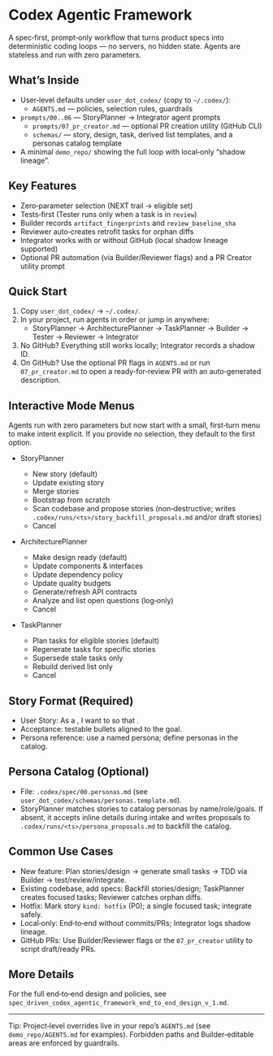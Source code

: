# Codex Agentic Framework

A spec‑first, prompt‑only workflow that turns product specs into deterministic coding loops — no servers, no hidden state. Agents are stateless and run with zero parameters.

## What’s Inside
- User‑level defaults under `user_dot_codex/` (copy to `~/.codex/`):
  - `AGENTS.md` — policies, selection rules, guardrails
- `prompts/00..06` — StoryPlanner → Integrator agent prompts
  - `prompts/07_pr_creator.md` — optional PR creation utility (GitHub CLI)
  - `schemas/` — story, design, task, derived list templates, and a personas catalog template
- A minimal `demo_repo/` showing the full loop with local‑only “shadow lineage”.

## Key Features
- Zero‑parameter selection (NEXT trail → eligible set)
- Tests‑first (Tester runs only when a task is in `review`)
- Builder records `artifact_fingerprints` and `review_baseline_sha`
- Reviewer auto‑creates retrofit tasks for orphan diffs
- Integrator works with or without GitHub (local shadow lineage supported)
- Optional PR automation (via Builder/Reviewer flags) and a PR Creator utility prompt

## Quick Start
1) Copy `user_dot_codex/` → `~/.codex/`.
2) In your project, run agents in order or jump in anywhere:
   - StoryPlanner → ArchitecturePlanner → TaskPlanner → Builder → Tester → Reviewer → Integrator
3) No GitHub? Everything still works locally; Integrator records a shadow ID.
4) On GitHub? Use the optional PR flags in `AGENTS.md` or run `07_pr_creator.md` to open a ready‑for‑review PR with an auto‑generated description.

## Interactive Mode Menus
Agents run with zero parameters but now start with a small, first‑turn menu to make intent explicit. If you provide no selection, they default to the first option.

- StoryPlanner
  - New story (default)
  - Update existing story
  - Merge stories
  - Bootstrap from scratch
  - Scan codebase and propose stories (non‑destructive; writes `.codex/runs/<ts>/story_backfill_proposals.md` and/or draft stories)
  - Cancel

- ArchitecturePlanner
  - Make design ready (default)
  - Update components & interfaces
  - Update dependency policy
  - Update quality budgets
  - Generate/refresh API contracts
  - Analyze and list open questions (log‑only)
  - Cancel

- TaskPlanner
  - Plan tasks for eligible stories (default)
  - Regenerate tasks for specific stories
  - Supersede stale tasks only
  - Rebuild derived list only
  - Cancel

## Story Format (Required)
- User Story: As a <persona>, I want to <do something> so that <meet goal>.
- Acceptance: testable bullets aligned to the goal.
- Persona reference: use a named persona; define personas in the catalog.

## Persona Catalog (Optional)
- File: `.codex/spec/00.personas.md` (see `user_dot_codex/schemas/personas.template.md`).
- StoryPlanner matches stories to catalog personas by name/role/goals. If absent, it accepts inline details during intake and writes proposals to `.codex/runs/<ts>/persona_proposals.md` to backfill the catalog.

## Common Use Cases
- New feature: Plan stories/design → generate small tasks → TDD via Builder → test/review/integrate.
- Existing codebase, add specs: Backfill stories/design; TaskPlanner creates focused tasks; Reviewer catches orphan diffs.
- Hotfix: Mark story `kind: hotfix` (P0); a single focused task; integrate safely.
- Local‑only: End‑to‑end without commits/PRs; Integrator logs shadow lineage.
- GitHub PRs: Use Builder/Reviewer flags or the `07_pr_creator` utility to script draft/ready PRs.

## More Details
For the full end‑to‑end design and policies, see `spec_driven_codex_agentic_framework_end_to_end_design_v_1.md`.

---

Tip: Project‑level overrides live in your repo’s `AGENTS.md` (see `demo_repo/AGENTS.md` for examples). Forbidden paths and Builder‑editable areas are enforced by guardrails.
